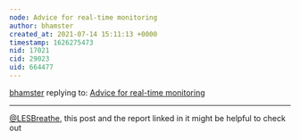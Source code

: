 ```yaml
---
node: Advice for real-time monitoring
author: bhamster
created_at: 2021-07-14 15:11:13 +0000
timestamp: 1626275473
nid: 17021
cid: 29023
uid: 664477
---
```




[bhamster](../profile/bhamster) replying to: [Advice for real-time monitoring](../notes/ottinger/08-30-2018/advice-for-real-time-monitoring)

----
[@LESBreathe](/profile/LESBreathe), this post and the report linked in it might be helpful to check out